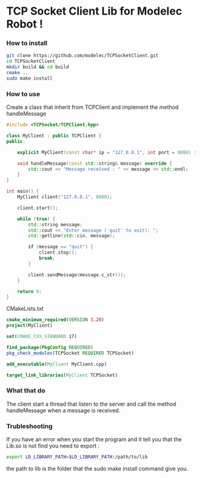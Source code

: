 # TCP Socket Client Lib for Modelec Robot !


### How to install
```bash
git clone https://github.com/modelec/TCPSocketClient.git
cd TCPSocketClient
mkdir build && cd build
cmake ..
sudo make install
```

### How to use
Create a class that inherit from TCPClient and implement the method handleMessage
```c++
#include <TCPSocket/TCPClient.hpp>

class MyClient : public TCPClient {
public:

    explicit MyClient(const char* ip = "127.0.0.1", int port = 8080) : TCPClient(ip, port) {}

    void handleMessage(const std::string& message) override {
        std::cout << "Message received : " << message << std::endl;
    }
}

int main() {
    MyClient client("127.0.0.1", 8080);

    client.start();

    while (true) {
        std::string message;
        std::cout << "Enter message ('quit' to exit): ";
        std::getline(std::cin, message);

        if (message == "quit") {
            client.stop();
            break;
        }

        client.sendMessage(message.c_str());
    }

    return 0;
}
```

CMakeLists.txt
```cmake
cmake_minimum_required(VERSION 3.20)
project(MyClient)

set(CMAKE_CXX_STANDARD 17)

find_package(PkgConfig REQUIRED)
pkg_check_modules(TCPSocket REQUIRED TCPSocket)

add_executable(MyClient MyClient.cpp)

target_link_libraries(MyClient TCPSocket)
```

### What that do
The client start a thread that listen to the server and call the method handleMessage when a message is received.


### Trubleshooting
If you have an error when you start the program and it tell you that the Lib.so is not find you need to export :
```bash
export LD_LIBRARY_PATH=$LD_LIBRARY_PATH:/path/to/lib
```
the path to lib is the folder that the sudo make install command give you.